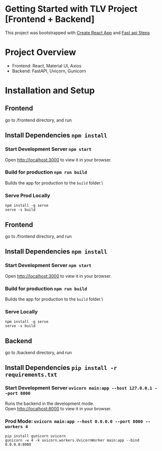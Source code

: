 # Getting Started with TLV Project [Frontend + Backend]

This project was bootstrapped with 
[Create React App](https://github.com/facebook/create-react-app) and 
[Fast api Steps](https://fastapi.tiangolo.com/tutorial/first-steps/)

# Project Overview
- Frontend: React, Material UI, Axios
- Backend: FastAPI, Uvicorn, Gunicorn

# Installation and Setup

## Frontend
go to /frontend directory, and run 

## Install Dependencies `npm install`

### Start Development Server `npm start`
Open [http://localhost:3000](http://localhost:3000) to view it in your browser.

### Build for production `npm run build`
Builds the app for production to the `build` folder.\

### Serve Prod Locally
    npm install -g serve
    serve -s build


## Frontend
go to /frontend directory, and run 

## Install Dependencies `npm install`

### Start Development Server `npm start`
Open [http://localhost:3000](http://localhost:3000) to view it in your browser.

### Build for production `npm run build`
Builds the app for production to the `build` folder.\

### Serve Locally
    npm install -g serve
    serve -s build

## Backend
go to /backend directory, and run

## Install Dependencies `pip install -r requirements.txt`

### Start Development Server `uvicorn main:app --host 127.0.0.1 --port 8000`
Runs the backend in the development mode.\
Open [http://localhost:8000](http://localhost:8000) to view it in your browser.

### Prod Mode: `uvicorn main:app --host 0.0.0.0 --port 8000 --workers 4` 
    pip install gunicorn uvicorn
    gunicorn -w 4 -k uvicorn.workers.UvicornWorker main:app --bind 0.0.0.0:8000

